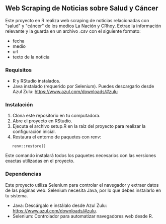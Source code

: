 
## Web Scraping de Noticias sobre Salud y Cáncer

Este proyecto en R realiza web scraping de noticias relacionadas con "salud" y "cáncer" de los medios La Nación y CRhoy. 
Extrae la información relevante y la guarda en un archivo .csv con el siguiente formato:

- fecha
- medio
- url
- texto de la noticia

### Requisitos

- R y RStudio instalados.
- Java instalado (requerido por Selenium). Puedes descargarlo desde Azul Zulu: https://www.azul.com/downloads/#zulu

### Instalación

1. Clona este repositorio en tu computadora.
2. Abre el proyecto en RStudio.
3. Ejecuta el archivo setup.R en la raíz del proyecto para realizar la configuración inicial.
4. Restaura el entorno de paquetes con renv:

```
   renv::restore()
```

Este comando instalará todos los paquetes necesarios con las versiones exactas utilizadas en el proyecto.

### Dependencias

Este proyecto utiliza Selenium para controlar el navegador y extraer datos de las páginas web. Selenium necesita Java, 
por lo que debes instalarlo en tu sistema.

- Java: Descárgalo e instálalo desde Azul Zulu: https://www.azul.com/downloads/#zulu.
- Selenium: Controlador para automatizar navegadores web desde R.

